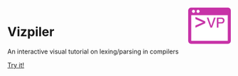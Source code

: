 <img src="assets/img/icon.png" alt="Vizpiler logo" title="Vizpiler" align="right" height="84" width="98"/>

# Vizpiler
An interactive visual tutorial on lexing/parsing in compilers

[Try it!](https://akashlevy.github.io/Vizpiler/)
